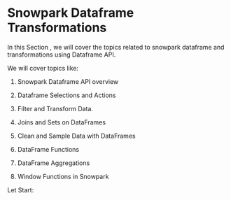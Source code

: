 # Snowpark Dataframe Transformations

In this Section , we will cover the topics related to snowpark dataframe and transformations using Dataframe API.

We will cover topics like:

1. Snowpark Dataframe API overview

2. Dataframe Selections and Actions

3. Filter and Transform Data.

4. Joins and Sets on DataFrames

5. Clean and Sample Data with DataFrames

6. DataFrame Functions

7. DataFrame Aggregations

8. Window Functions in Snowpark

Let Start: